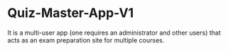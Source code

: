 # Quiz-Master-App-V1
It is a multi-user app (one requires an administrator and other users) that acts as an exam preparation site for multiple courses.
